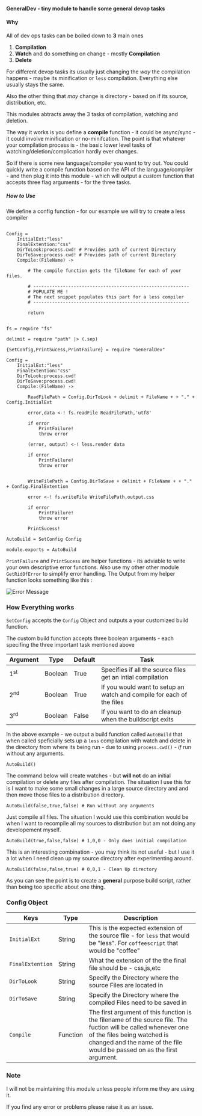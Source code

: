 #### GeneralDev - tiny module to handle some general devop tasks


#### Why

All of dev ops tasks can be boiled down to **3** main ones

1. **Compilation**
2. **Watch** and do something on change - mostly **Compilation**
3. **Delete**


For different devop tasks its usually just changing the *way* the compilation happens - maybe its minification or `less` compilation.  Everything else usually stays the same. 

Also the other thing that *may* change is directory - based on if its source, distribution, etc. 

This modules abtracts away the 3 tasks of compilation, watching and deletion. 

The way it works is you define a **compile** function - it could be async/sync - it could involve minification or no-minifcation. The point is that whatever your compilation process is - the basic lower level tasks of watching/deletion/complication hardly ever changes.


So if there is some new language/compiler you want to try out. You could quickly write a compile function based on the API of the language/compiler - and then plug it into this module - which will output a *custom* function that accepts three flag arguments - for the three tasks.

##### How to Use 

We define a config function - for our example we will try to create a less compiler 

```livescript

Config =
	InitialExt:"less"
	FinalExtention:"css"
	DirToLook:process.cwd! # Provides path of current Directory
	DirToSave:process.cwd! # Provides path of current Directory
	Compile:(FileName) ->

		# The compile function gets the fileName for each of your files.
		
		# ----------------------------------------------------------
		# POPULATE ME !
		# The next snippet populates this part for a less compiler
		# ----------------------------------------------------------

		return

```

```livescript

fs = require "fs"

delimit = require "path" |> (.sep)

{SetConfig,PrintSucess,PrintFailure} = require "GeneralDev"

Config =
	InitialExt:"less"
	FinalExtention:"css"
	DirToLook:process.cwd! 
	DirToSave:process.cwd! 
	Compile:(FileName) ->

		ReadFilePath = Config.DirToLook + delimit + FileName + + "." + Config.InitialExt

		error,data <-! fs.readFile ReadFilePath,'utf8'

		if error 
			PrintFailure!
			throw error

		(error, output) <-! less.render data

		if error
			PrintFailure!
			throw error


		WriteFilePath = Config.DirToSave + delimit + FileName + + "." + Config.FinalExtention

		error <-! fs.writeFile WriteFilePath,output.css

		if error
			PrintFailure!
			throw error

		PrintSucess!

AutoBuild = SetConfig Config

module.exports = AutoBuild

```
`PrintFailure` and `PrintSucess` are helper functions - its adviable to write your own descriptive error functions. Also use my other other module `GetRidOfError` to simplify error handling. The Output from my helper function looks something like this :

![Error Message](http://i.imgur.com/0QwSjlQ.png)

### How Everything works 

`SetConfig` accepts the `Config` Object and outputs a your customized build function. 

The custom build function accepts three boolean arguments - each specifing the three important task mentioned above

|Argument| Type |Default | Task | 
|----------------|-------------------|-------------------|----|
|1<sup>st<sup>| Boolean | True  | Specifies if all the source files get an intial compilation |
|2<sup>nd<sup>| Boolean | True  | If you would want to setup an watch and compile for each of the files |
|3<sup>rd<sup>| Boolean | False | If you want to do an cleanup when the buildscript exits |

In the above example - we output a build function called `AutoBuild` that when called speficially sets up a `less` compilation with watch and delete in the directory from where its being run - due to using `process.cwd()` - *if* run without any arguments.

```livescript
AutoBuild()
```

The command below will create watches - but **will not** do an initial compilation or delete any files after compilation. The situation I use this for is I want to make some small changes in a large source directory and and then move those files to a distribution directory.

```livescript
AutoBuild(false,true,false) # Run without any arguments
```
Just compile all files. The situation I would use this combination would be when I want to recompile all my sources to distribution but am not doing any developement myself.

```livescript
AutoBuild(true,false,false) # 1,0,0 - Only does initial compilation
```

This is an interesting combination - you may think its not useful - but I use it a lot when I need clean up my source directory after experimenting around. 

```livescript
AutoBuild(false,false,true) # 0,0,1 - Clean Up directory 
```

As you can see the point is to create a **general** purpose build script, rather than being too specific about one thing. 

### Config Object

| Keys           | Type     | Description                                                                    |
|----------------|----------|--------------------------------------------------------------------------------|
| `InitialExt`     | String   | This is the expected extension of the source file - for `less` that would be "less". For `coffeescript` that would be "coffee"|
| `FinalExtention` | String   | What the extension of the the final file should be - css,js,etc               |
| `DirToLook`      | String   | Specify the Directory where the source Files are located in                   |
| `DirToSave`      | String   | Specify the Directory where the compiled Files need to be saved in            |
| `Compile`        | Function | The first argument of this function is the filename of the source file. The fuction will be called whenever one of the files being watched is changed and the name of the file would be passed on as the first argument. |


### Note

I will not be maintaining this module unless people inform me they are using it. 

If you find any error or problems please raise it as an issue.
